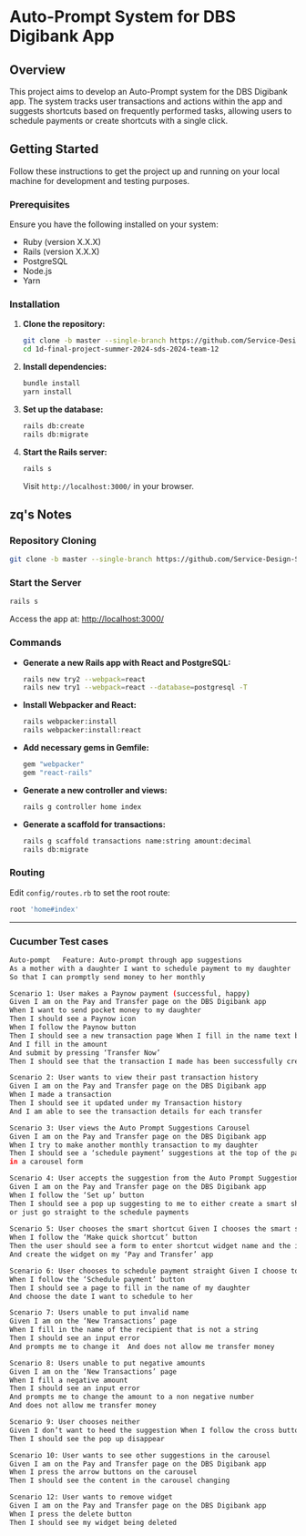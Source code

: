 # Auto-Prompt System for DBS Digibank App

## Overview

This project aims to develop an Auto-Prompt system for the DBS Digibank app. The system tracks user transactions and actions within the app and suggests shortcuts based on frequently performed tasks, allowing users to schedule payments or create shortcuts with a single click.

## Getting Started

Follow these instructions to get the project up and running on your local machine for development and testing purposes.

### Prerequisites

Ensure you have the following installed on your system:
- Ruby (version X.X.X)
- Rails (version X.X.X)
- PostgreSQL
- Node.js
- Yarn

### Installation

1. **Clone the repository:**
   ```sh
   git clone -b master --single-branch https://github.com/Service-Design-Studio/1d-final-project-summer-2024-sds-2024-team-12.git
   cd 1d-final-project-summer-2024-sds-2024-team-12
   ```

2. **Install dependencies:**
   ```sh
   bundle install
   yarn install
   ```

3. **Set up the database:**
   ```sh
   rails db:create
   rails db:migrate
   ```

4. **Start the Rails server:**
   ```sh
   rails s
   ```

   Visit `http://localhost:3000/` in your browser.

## zq's Notes

### Repository Cloning
```sh
git clone -b master --single-branch https://github.com/Service-Design-Studio/1d-final-project-summer-2024-sds-2024-team-12.git
```

### Start the Server
```sh
rails s
```

Access the app at: [http://localhost:3000/](http://localhost:3000/)

### Commands

- **Generate a new Rails app with React and PostgreSQL:**
  ```sh
  rails new try2 --webpack=react
  rails new try1 --webpack=react --database=postgresql -T
  ```

- **Install Webpacker and React:**
  ```sh
  rails webpacker:install
  rails webpacker:install:react
  ```

- **Add necessary gems in Gemfile:**
  ```ruby
  gem "webpacker"
  gem "react-rails"
  ```

- **Generate a new controller and views:**
  ```sh
  rails g controller home index
  ```

- **Generate a scaffold for transactions:**
  ```sh
  rails g scaffold transactions name:string amount:decimal
  rails db:migrate
  ```

### Routing

Edit `config/routes.rb` to set the root route:
```ruby
root 'home#index'
```

---
### Cucumber Test cases

  ```sh
Auto-pompt   Feature: Auto-prompt through app suggestions   
As a mother with a daughter I want to schedule payment to my daughter
So that I can promptly send money to her monthly 

Scenario 1: User makes a Paynow payment (successful, happy)
Given I am on the Pay and Transfer page on the DBS Digibank app
When I want to send pocket money to my daughter
Then I should see a Paynow icon
When I follow the Paynow button
Then I should see a new transaction page When I fill in the name text box with my name
And I fill in the amount 
And submit by pressing ‘Transfer Now’
Then I should see that the transaction I made has been successfully created

Scenario 2: User wants to view their past transaction history 
Given I am on the Pay and Transfer page on the DBS Digibank app
When I made a transaction
Then I should see it updated under my Transaction history
And I am able to see the transaction details for each transfer

Scenario 3: User views the Auto Prompt Suggestions Carousel
Given I am on the Pay and Transfer page on the DBS Digibank app
When I try to make another monthly transaction to my daughter
Then I should see a ‘schedule payment’ suggestions at the top of the page
in a carousel form 

Scenario 4: User accepts the suggestion from the Auto Prompt Suggestions Carousel
Given I am on the Pay and Transfer page on the DBS Digibank app
When I follow the ‘Set up’ button
Then I should see a pop up suggesting to me to either create a smart shortcut widget to my ‘Pay and Transfer’ page 
or just go straight to the schedule payments
 
Scenario 5: User chooses the smart shortcut Given I chooses the smart shortcut option
When I follow the ‘Make quick shortcut’ button
Then the user should see a form to enter shortcut widget name and the icon of the widget 
And create the widget on my ‘Pay and Transfer’ app

Scenario 6: User chooses to schedule payment straight Given I choose to just schedule payment straight
When I follow the ‘Schedule payment’ button
Then I should see a page to fill in the name of my daughter
And choose the date I want to schedule to her

Scenario 7: Users unable to put invalid name
Given I am on the ‘New Transactions’ page
When I fill in the name of the recipient that is not a string
Then I should see an input error 
And prompts me to change it  And does not allow me transfer money

Scenario 8: Users unable to put negative amounts
Given I am on the ‘New Transactions’ page
When I fill a negative amount
Then I should see an input error 
And prompts me to change the amount to a non negative number 
And does not allow me transfer money

Scenario 9: User chooses neither
Given I don’t want to heed the suggestion When I follow the cross button
Then I should see the pop up disappear 

Scenario 10: User wants to see other suggestions in the carousel
Given I am on the Pay and Transfer page on the DBS Digibank app
When I press the arrow buttons on the carousel 
Then I should see the content in the carousel changing

Scenario 12: User wants to remove widget
Given I am on the Pay and Transfer page on the DBS Digibank app
When I press the delete button
Then I should see my widget being deleted

  ```
